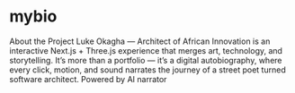 # mybio
About the Project  Luke Okagha — Architect of African Innovation is an interactive Next.js + Three.js experience that merges art, technology, and storytelling. It’s more than a portfolio — it’s a digital autobiography, where every click, motion, and sound narrates the journey of a street poet turned software architect.  Powered by AI narrator 
